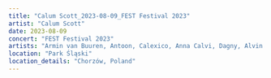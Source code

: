 ```yaml
---
title: "Calum Scott_2023-08-09_FEST Festival 2023"
artist: "Calum Scott"
date: 2023-08-09
concert: "FEST Festival 2023"
artists: "Armin van Buuren, Antoon, Calexico, Anna Calvi, Dagny, Alvin Chris, Mitch James, 070 Shake, Aitch, Apashe, Calum Scott, Bru-C"
location: "Park Śląski"
location_details: "Chorzów, Poland"
---
```

